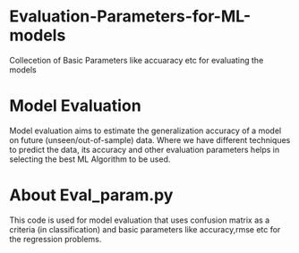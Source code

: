 # Evaluation-Parameters-for-ML-models
Collecetion of Basic Parameters like accuaracy etc for evaluating the models 

# Model Evaluation
Model evaluation aims to estimate the generalization accuracy of a model on future (unseen/out-of-sample) data. Where we have different techniques to predict the data, its accuracy and other evaluation parameters helps in selecting the best ML Algorithm to be used.

# About Eval_param.py
This code is used for model evaluation that uses confusion matrix as a criteria (in classification) and basic parameters like accuracy,rmse etc for the regression problems.


